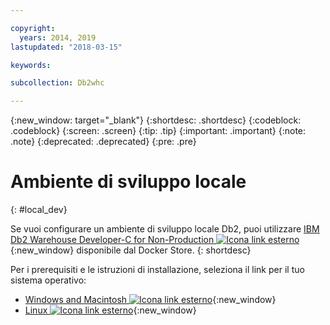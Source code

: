 ```yaml
---

copyright:
  years: 2014, 2019
lastupdated: "2018-03-15"

keywords:

subcollection: Db2whc

---
```


<!-- Attribute definitions --> 
{:new_window: target="_blank"}
{:shortdesc: .shortdesc}
{:codeblock: .codeblock}
{:screen: .screen}
{:tip: .tip}
{:important: .important}
{:note: .note}
{:deprecated: .deprecated}
{:pre: .pre}

# Ambiente di sviluppo locale
{: #local_dev}

Se vuoi configurare un ambiente di sviluppo locale Db2, puoi utilizzare [IBM Db2 Warehouse Developer-C for Non-Production ![Icona link esterno](../../icons/launch-glyph.svg "Icona link esterno")](https://store.docker.com/images/ibm-db2-warehouse-dev){:new_window} disponibile dal Docker Store.
{: shortdesc}

Per i prerequisiti e le istruzioni di installazione, seleziona il link per il tuo sistema operativo: 

- [Windows and Macintosh ![Icona link esterno](../../icons/launch-glyph.svg "Icona link esterno")](https://www.ibm.com/support/knowledgecenter/en/SS6NHC/com.ibm.swg.im.dashdb.doc/admin/local_prereqs-Winmac_using_Linux.html){:new_window}
- [Linux ![Icona link esterno](../../icons/launch-glyph.svg "Icona link esterno")](https://www.ibm.com/support/knowledgecenter/en/SS6NHC/com.ibm.swg.im.dashdb.doc/admin/local_prereqs-Linux.html){:new_window}
